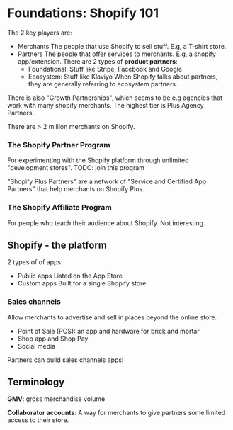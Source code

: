 # Foundations: Shopify 101

The 2 key players are:

- Merchants
  The people that use Shopify to sell stuff. E.g, a T-shirt store.
- Partners
  The people that offer services to merchants. E.g, a shopify app/extension.
  There are 2 types of **product partners**:
  - Foundational: Stuff like Stripe, Facebook and Google
  - Ecosystem: Stuff like Klaviyo
    When Shopify talks about partners, they are generally referring to ecosystem partners.

There is also "Growth Partnerships", which seems to be e.g agencies that work with many shopify merchants. The highest tier is Plus Agency Partners.

There are > 2 million merchants on Shopify.

### The Shopify Partner Program

For experimenting with the Shopify platform through unlimited "development stores".
TODO: join this program

"Shopify Plus Partners" are a network of "Service and Certified App Partners" that help merchants on Shopify Plus.

### The Shopify Affiliate Program

For people who teach their audience about Shopify. Not interesting.

## Shopify - the platform

2 types of of apps:

- Public apps
  Listed on the App Store
- Custom apps
  Built for a single Shopify store

### Sales channels

Allow merchants to advertise and sell in places beyond the online store.

- Point of Sale (POS): an app and hardware for brick and mortar
- Shop app and Shop Pay
- Social media

Partners can build sales channels apps!

## Terminology

**GMV**: gross merchandise volume

**Collaborator accounts**: A way for merchants to give partners some limited access to their store.
